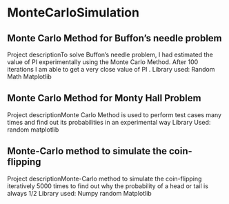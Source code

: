 # MonteCarloSimulation

## Monte Carlo Method for Buffon’s needle problem
Project descriptionTo solve Buffon’s needle problem, I had estimated the value of PI experimentally using the Monte Carlo Method.
After 100 iterations I am able to get a very close value of PI .
Library used:
Random
Math
Matplotlib

## Monte Carlo Method for Monty Hall Problem
Project descriptionMonte Carlo Method is used to perform test cases many times and find out its probabilities in an experimental way
Library Used:
random
matplotlib

## Monte-Carlo method to simulate the coin-flipping
Project descriptionMonte-Carlo method to simulate the coin-flipping iteratively 5000 times to find out why the probability of a head or tail is always 1/2
Library used:
Numpy
random
Matplotlib
